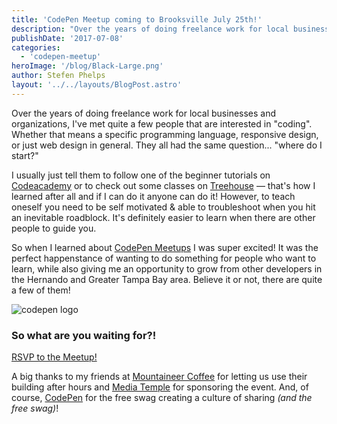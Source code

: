 ```yaml
---
title: 'CodePen Meetup coming to Brooksville July 25th!'
description: "Over the years of doing freelance work for local businesses and organizations, I've met quite a few people that are interested in 'coding'. Whether that means a specific programming language, responsive design, or just web design in general. They all had the same question... where do I start?"
publishDate: '2017-07-08'
categories:
  - 'codepen-meetup'
heroImage: '/blog/Black-Large.png'
author: Stefen Phelps
layout: '../../layouts/BlogPost.astro'
---
```


Over the years of doing freelance work for local businesses and organizations, I've met quite a few people that are interested in "coding". Whether that means a specific programming language, responsive design, or just web design in general. They all had the same question... "where do I start?"

I usually just tell them to follow one of the beginner tutorials on [Codeacademy](https://www.codecademy.com/) or to check out some classes on [Treehouse](https://teamtreehouse.com/) — that's how I learned after all and if I can do it anyone can do it! However, to teach oneself you need to be self motivated & able to troubleshoot when you hit an inevitable roadblock. It's definitely easier to learn when there are other people to guide you.

So when I learned about [CodePen Meetups](https://blog.codepen.io/meetups/) I was super excited! It was the perfect happenstance of wanting to do something for people who want to learn, while also giving me an opportunity to grow from other developers in the Hernando and Greater Tampa Bay area. Believe it or not, there are quite a few of them!

![codepen logo](/blog/Button-Black-Large.png)

### So what are you waiting for?!

[RSVP to the Meetup!](https://nvite.com/BrooksvilleCode/qlgnr8)

A big thanks to my friends at [Mountaineer Coffee](https://www.mountaineercoffee.com/) for letting us use their building after hours and [Media Temple](https://mediatemple.net/?utm_source=CodePen&utm_medium=email&utm_campaign=meetup) for sponsoring the event. And, of course, [CodePen](https://codepen.io) for the free swag creating a culture of sharing *(and the free swag)*!
